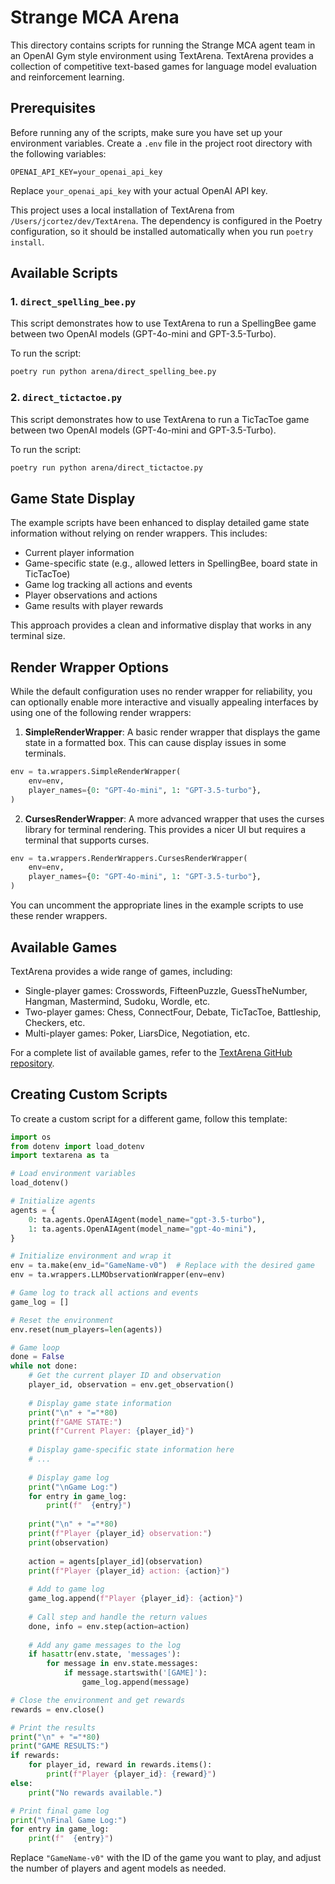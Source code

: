 # Strange MCA Arena

This directory contains scripts for running the Strange MCA agent team in an OpenAI Gym style environment using TextArena. TextArena provides a collection of competitive text-based games for language model evaluation and reinforcement learning.

## Prerequisites

Before running any of the scripts, make sure you have set up your environment variables. Create a `.env` file in the project root directory with the following variables:

```
OPENAI_API_KEY=your_openai_api_key
```

Replace `your_openai_api_key` with your actual OpenAI API key.

This project uses a local installation of TextArena from `/Users/jcortez/dev/TextArena`. The dependency is configured in the Poetry configuration, so it should be installed automatically when you run `poetry install`.

## Available Scripts

### 1. `direct_spelling_bee.py`

This script demonstrates how to use TextArena to run a SpellingBee game between two OpenAI models (GPT-4o-mini and GPT-3.5-Turbo).

To run the script:

```bash
poetry run python arena/direct_spelling_bee.py
```

### 2. `direct_tictactoe.py`

This script demonstrates how to use TextArena to run a TicTacToe game between two OpenAI models (GPT-4o-mini and GPT-3.5-Turbo).

To run the script:

```bash
poetry run python arena/direct_tictactoe.py
```

## Game State Display

The example scripts have been enhanced to display detailed game state information without relying on render wrappers. This includes:

- Current player information
- Game-specific state (e.g., allowed letters in SpellingBee, board state in TicTacToe)
- Game log tracking all actions and events
- Player observations and actions
- Game results with player rewards

This approach provides a clean and informative display that works in any terminal size.

## Render Wrapper Options

While the default configuration uses no render wrapper for reliability, you can optionally enable more interactive and visually appealing interfaces by using one of the following render wrappers:

1. **SimpleRenderWrapper**: A basic render wrapper that displays the game state in a formatted box. This can cause display issues in some terminals.

```python
env = ta.wrappers.SimpleRenderWrapper(
    env=env,
    player_names={0: "GPT-4o-mini", 1: "GPT-3.5-turbo"},
)
```

2. **CursesRenderWrapper**: A more advanced wrapper that uses the curses library for terminal rendering. This provides a nicer UI but requires a terminal that supports curses.

```python
env = ta.wrappers.RenderWrappers.CursesRenderWrapper(
    env=env,
    player_names={0: "GPT-4o-mini", 1: "GPT-3.5-turbo"},
)
```

You can uncomment the appropriate lines in the example scripts to use these render wrappers.

## Available Games

TextArena provides a wide range of games, including:

- Single-player games: Crosswords, FifteenPuzzle, GuessTheNumber, Hangman, Mastermind, Sudoku, Wordle, etc.
- Two-player games: Chess, ConnectFour, Debate, TicTacToe, Battleship, Checkers, etc.
- Multi-player games: Poker, LiarsDice, Negotiation, etc.

For a complete list of available games, refer to the [TextArena GitHub repository](https://github.com/LeonGuertler/TextArena).

## Creating Custom Scripts

To create a custom script for a different game, follow this template:

```python
import os
from dotenv import load_dotenv
import textarena as ta

# Load environment variables
load_dotenv()

# Initialize agents
agents = {
    0: ta.agents.OpenAIAgent(model_name="gpt-3.5-turbo"),
    1: ta.agents.OpenAIAgent(model_name="gpt-4o-mini"),
}

# Initialize environment and wrap it
env = ta.make(env_id="GameName-v0")  # Replace with the desired game
env = ta.wrappers.LLMObservationWrapper(env=env)

# Game log to track all actions and events
game_log = []

# Reset the environment
env.reset(num_players=len(agents))

# Game loop
done = False
while not done:
    # Get the current player ID and observation
    player_id, observation = env.get_observation()
    
    # Display game state information
    print("\n" + "="*80)
    print(f"GAME STATE:")
    print(f"Current Player: {player_id}")
    
    # Display game-specific state information here
    # ...
    
    # Display game log
    print("\nGame Log:")
    for entry in game_log:
        print(f"  {entry}")
    
    print("\n" + "="*80)
    print(f"Player {player_id} observation:")
    print(observation)
    
    action = agents[player_id](observation)
    print(f"Player {player_id} action: {action}")
    
    # Add to game log
    game_log.append(f"Player {player_id}: {action}")
    
    # Call step and handle the return values
    done, info = env.step(action=action)
    
    # Add any game messages to the log
    if hasattr(env.state, 'messages'):
        for message in env.state.messages:
            if message.startswith('[GAME]'):
                game_log.append(message)

# Close the environment and get rewards
rewards = env.close()

# Print the results
print("\n" + "="*80)
print("GAME RESULTS:")
if rewards:
    for player_id, reward in rewards.items():
        print(f"Player {player_id}: {reward}")
else:
    print("No rewards available.")

# Print final game log
print("\nFinal Game Log:")
for entry in game_log:
    print(f"  {entry}")
```

Replace `"GameName-v0"` with the ID of the game you want to play, and adjust the number of players and agent models as needed. 